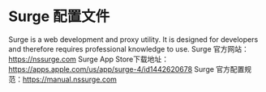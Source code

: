 # Surge 配置文件
Surge is a web development and proxy utility. It is designed for developers and therefore requires professional knowledge to use.
Surge 官方网站：https://nssurge.com
Surge App Store下载地址：https://apps.apple.com/us/app/surge-4/id1442620678
Surge 官方配置规范：https://manual.nssurge.com

